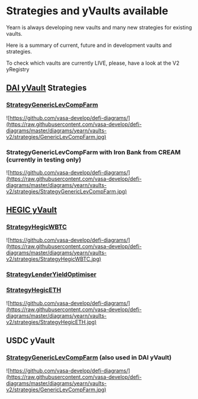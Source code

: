 # Strategies and yVaults available

Yearn is always developing new vaults and many new strategies for existing vaults.

Here is a summary of current, future and in development vaults and strategies.

To check which vaults are currently LIVE, please, have a look at the V2 yRegistry

## [DAI yVault](https://etherscan.io/address/0x19d3364a399d251e894ac732651be8b0e4e85001) Strategies

### [StrategyGenericLevCompFarm](https://etherscan.io/address/0x4031afd3b0f71bace9181e554a9e680ee4abe7df)

![https://github.com/vasa-develop/defi-diagrams/](https://raw.githubusercontent.com/vasa-develop/defi-diagrams/master/diagrams/yearn/vaults-v2/strategies/GenericLevCompFarm.jpg)

### StrategyGenericLevCompFarm with Iron Bank from CREAM \(currently in testing only\)

![https://github.com/vasa-develop/defi-diagrams/](https://raw.githubusercontent.com/vasa-develop/defi-diagrams/master/diagrams/yearn/vaults-v2/strategies/StrategyGenericLevCompFarm.jpg)

## [HEGIC yVault](https://etherscan.io/address/0xe11ba472f74869176652c35d30db89854b5ae84d)

### [StrategyHegicWBTC](https://etherscan.io/address/0x0ce77bc655afaac83947c2e859819185966ca825#code)

![https://github.com/vasa-develop/defi-diagrams/](https://raw.githubusercontent.com/vasa-develop/defi-diagrams/master/diagrams/yearn/vaults-v2/strategies/StrategyHegicWBTC.jpg)

### [StrategyLenderYieldOptimiser](https://etherscan.io/address/0x0cf55d57d241161e0ec68e72cbb175dbfe84173a)

### [StrategyHegicETH](https://etherscan.io/address/0x41d638024c525c70a53b883608048e705e061f2c)

![https://github.com/vasa-develop/defi-diagrams/](https://raw.githubusercontent.com/vasa-develop/defi-diagrams/master/diagrams/yearn/vaults-v2/strategies/StrategyHegicETH.jpg)

## USDC yVault

### [StrategyGenericLevCompFarm](https://etherscan.io/address/0x4d7d4485fd600c61d840ccbec328bfd76a050f87) \(also used in DAI yVault\)

![https://github.com/vasa-develop/defi-diagrams/](https://raw.githubusercontent.com/vasa-develop/defi-diagrams/master/diagrams/yearn/vaults-v2/strategies/GenericLevCompFarm.jpg)
